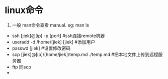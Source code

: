# linux命令 
1. 一般 man命令查看 manual.  eg: man ls
+ ssh [jiek]@[ip] -p [port]  #ssh连接remote机器
+ useradd -d /home/[jiek] [jiek]  #添加用户
+ passwd [jiek]  #设置修改密码
+ scp [jiek]@[ip]/[home/jiek]/temp.md ./temp.md  #把本地文件上传到远程服务器
+ ftp 同scp
+ 